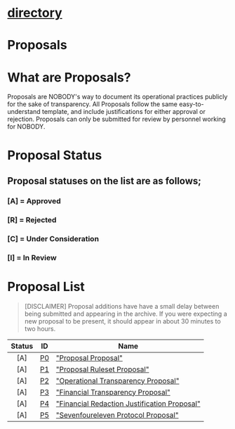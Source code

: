 # [directory](https://nobodyteam.com)
# Proposals

# What are Proposals?
Proposals are NOBODY's way to document its operational practices publicly for the sake of transparency. All Proposals follow the same easy-to-understand template, and include justifications for either approval or rejection. Proposals can only be submitted for review by personnel working for NOBODY.

# Proposal Status
## Proposal statuses on the list are as follows;
### [A] = Approved
### [R] = Rejected
### [C] = Under Consideration
### [I] = In Review

# Proposal List

> [DISCLAIMER]
> Proposal additions have have a small delay between being submitted and appearing in the archive. If you were expecting a new proposal to be present, it should appear in about 30 minutes to two hours.

| Status| ID  | Name  |
| :---: |:---:| -----|
| [A]     | [P0](https://nobodyteam.com/archive/proposals/proposalsarchive/P0.pdf) | ["Proposal Proposal"](https://nobodyteam.com/archive/proposals/proposalsarchive/P0.pdf) |
| [A]     | [P1](https://nobodyteam.com/archive/proposals/proposalsarchive/P1.pdf) | ["Proposal Ruleset Proposal"](https://nobodyteam.com/archive/proposals/proposalsarchive/P1.pdf) |
| [A]     | [P2](https://nobodyteam.com/archive/proposals/proposalsarchive/P2.pdf) | ["Operational Transparency Proposal"](https://nobodyteam.com/archive/proposals/proposalsarchive/P2.pdf) |
| [A]     | [P3](https://nobodyteam.com/archive/proposals/proposalsarchive/P3.pdf) | ["Financial Transparency Proposal"](https://nobodyteam.com/archive/proposals/proposalsarchive/P3.pdf) |
| [A]     | [P4](https://nobodyteam.com/archive/proposals/proposalsarchive/P4.pdf) | ["Financial Redaction Justification Proposal"](https://nobodyteam.com/archive/proposals/proposalsarchive/P4.pdf) |
| [A]     | [P5](https://nobodyteam.com/archive/proposals/proposalsarchive/P5.pdf) | ["Sevenfoureleven Protocol Proposal"](https://nobodyteam.com/archive/proposals/proposalsarchive/P5.pdf) |
